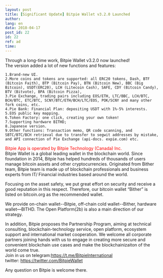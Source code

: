 ```yaml
---
layout: post
title: [Significant Update] Bitpie Wallet v3.2.0 Launched
author: 
lang: en
data: 2018-04-17
post_id: 22
id: 22
ref: ad
time: 
---
```



Through a long-time work, Bitpie Wallet v3.2.0 now launched! <br/>
The version added a lot of new functions and features: <br/>
```
1.Brand-new UI. 
2.More coins and tokens are supported: all ERC20 tokens, Dash, BTF (Bitcoin Faith), BTP (Bitcoin Pay), BTN (Bitcoin New), BBC (Big Bitcoin), USDT(ERC20), LCH (Litecoin Cash), SAFE, CDY (Bitcoin Candy), BTV (Bitvote), BPA (Bitcoin Pizza),
3.Pie Exchange, trading pairs including EOS/ETH, LTC/BBC, LCH/BTC, BCH/BTC, ETC/BTC, SCNY/BTC/ETH/BCH/LTC/EOS, POK/SCNY and many other fork coins, etc. 
4.Pie Bank: Financial Plan: depositing USDT with 1%-5% interests.
5.EOS public key mapping.
6.Token Factory: one click, creating your own token!
7.Supporting hardware BITHD;
8.Japanese version.
9.Other functions: Transaction memo, QR code scanning, and SBTC/BTC/BCH retrieval due to transfer to segwit addresses by mistake, and API connection of Pie Exchange (api-docs. expie.com) etc. 
```

<span style="color:red">Bitpie App is operated by Bitpie Technology (Canada) Inc. </span><br/>
Bitpie Wallet is a global leading wallet in the blockchain world. Since foundation in 2014, Bitpie has helped hundreds of thousands of users manage bitcoin assets and other cryptocurrencies. Originated from Bither team, Bitpie team is made up of blockchain professionals and business experts from IT/ Financial industries based around the world. 


Focusing on the asset safety, we put great effort on security and receive a good reputation in this respect. Therefore, our bitcoin wallet “Bither” is listed on bitcoin.org as the recommended wallet.


We provide on-chain wallet--Bitpie, off-chain cold wallet--Bither, hardware wallet—BITHD. The Open Platform(2b) is also a main direction of our strategy. 


In addition, Bitpie proposes the Partnership Program, aiming at technical consulting, blockchain-technology service, open platform, ecosystem support and international market cooperation. We welcome all corporate partners joining hands with us to engage in creating more secure and convenient blockchain use cases and make the blockchainizaiton of the world come true.<br/>
Join in us on telegram:<a href="https://t.me/BitpieInternational" target="_blank">https://t.me/BitpieInternational</a><br/>
twitter: <a href="https://twitter.com/BitpieWallet" target="_blank">https://twitter.com/BitpieWallet</a><br/>

 Any question on Bitpie is welcome there. 

